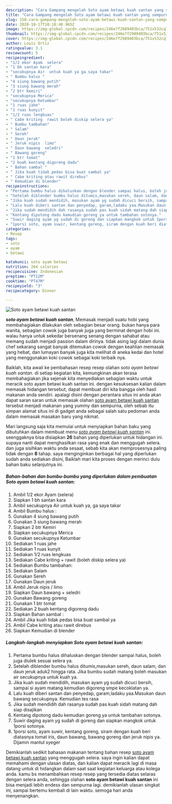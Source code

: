 ```yaml
---
description: "Cara Gampang mengolah Soto ayam betawi kuah santan yang sempurna"
title: "Cara Gampang mengolah Soto ayam betawi kuah santan yang sempurna"
slug: 150-cara-gampang-mengolah-soto-ayam-betawi-kuah-santan-yang-sempurna
date: 2020-10-17T10:18:48.965Z
image: https://img-global.cpcdn.com/recipes/246e7f2989403bca/751x532cq70/soto-ayam-betawi-kuah-santan-foto-resep-utama.jpg
thumbnail: https://img-global.cpcdn.com/recipes/246e7f2989403bca/751x532cq70/soto-ayam-betawi-kuah-santan-foto-resep-utama.jpg
cover: https://img-global.cpcdn.com/recipes/246e7f2989403bca/751x532cq70/soto-ayam-betawi-kuah-santan-foto-resep-utama.jpg
author: Louis Ortiz
ratingvalue: 3.1
reviewcount: 5
recipeingredient:
- "1/2 ekor Ayam  selera"
- "1 bh santan kara"
- "secukupnya Air  untuk kuah ya ga saya takar"
- " Bumbu halus "
- "4 siung bawang putih"
- "3 siung bawang merah"
- "2 btr Kemiri"
- "secukupnya Merica"
- "secukupnya Ketumbar"
- "1 ruas jahe"
- "1 ruas kunyit"
- "1/2 ruas lengkuas"
- " Cabe kriting  rawit boleh diskip selera ya"
- " Bumbu tambahan"
- " Salam"
- " Sereh"
- " Daun jeruk"
- " Jeruk nipis  limo"
- " Daun bawang  seledri"
- " Bawang goreng"
- "1 btr tomat"
- "2 buah kentang digoreng dadu"
- " Bahan sambal "
- " Jika kuah tidak pedas bisa buat sambal ya"
- " Cabe kriting atau rawit direbus"
- " Kemudian di blender"
recipeinstructions:
- "Pertama bumbu halus dihaluskan dengan blender sampai halus, boleh juga diulek sesuai selera ya."
- "Setelah diblender bumbu halus ditumis,masukan sereh, daun salam, dan daun jeruk aduk2 hingga rata. Jika bumbu sudah matang boleh masukan air secukupnya untuk kuah ya."
- "Jika kuah sudah mendidih, masukan ayam yg sudah dicuci bersih, sampai si ayam matang kemudian digoreng smpe kecoklatan ya."
- "Lalu kuah diberi santan dan penyedap, garam,ladaku yaa.Masukan daun bawang secukupnya. Kemudian tes rasa"
- "Jika sudah mendidih dah rasanya sudah pas kuah sidah matang dah siap disajikan"
- "Kentang dipotong dadu kemudian goreng ya untuk tambahan sotonya."
- "Suwir daging ayam yg sudah di goreng dan siapkan mangkok untuk 1porsi sotonya."
- "1porsi soto, ayam suwir, kentang goreng, siram dengan kuah beri diatasnya tomat iris, daun bawang, bawang goreng dan jeruk nipis ya. Dijamin mantul syeger"
categories:
- Resep
tags:
- soto
- ayam
- betawi

katakunci: soto ayam betawi 
nutrition: 264 calories
recipecuisine: Indonesian
preptime: "PT12M"
cooktime: "PT47M"
recipeyield: "3"
recipecategory: Dinner

---
```



![Soto ayam betawi kuah santan](https://img-global.cpcdn.com/recipes/246e7f2989403bca/751x532cq70/soto-ayam-betawi-kuah-santan-foto-resep-utama.jpg)

<b><i>soto ayam betawi kuah santan</i></b>, Memasak menjadi suatu hobi yang membahagiakan dilakukan oleh sebagian besar orang. bukan hanya para wanita, sebagian cowok juga banyak juga yang berminat dengan hobi ini. walau hanya untuk sekedar bersenang senang dengan sahabat atau memang sudah menjadi passion dalam dirinya. tidak asing lagi dalam dunia chef sekarang sangat banyak ditemukan cowok dengan keahlian memasak yang hebat, dan lumayan banyak juga kita melihat di aneka kedai dan hotel yang menggunakan koki cowok sebagai koki terbaik nya.



Baiklah, kita awali ke pembahasan resep resep olahan <i>soto ayam betawi kuah santan</i>. di setiap kegiatan kita, kemungkinan akan terasa membahagiakan jika sejenak kita menyediakan sebagian waktu untuk meracik soto ayam betawi kuah santan ini. dengan kesuksesan kalian dalam memasak hidangan tersebut, dapat membuat diri kita bangga oleh hasil makanan anda sendiri. apalagi disini dengan perantara situs ini anda akan dapat saran saran untuk memasak olahan <u>soto ayam betawi kuah santan</u> tersebut menjadi makanan yang yummy dan sempurna, oleh sebab itu simpan alamat situs ini di gadget anda sebagai salah satu pedoman anda dalam memasak masakan baru yang nikmat.


Mari langsung saja kita memulai untuk menyiapkan bahan baku yang dibutuhkan dalam membuat menu <u><i>soto ayam betawi kuah santan</i></u> ini. seenggaknya bisa disiapkan <b>26</b> bahan yang diperlukan untuk hidangan ini. supaya nanti dapat menghasilkan rasa yang enak dan menggugah selera. dan juga sisihkan waktu anda sesaat, sebab kita akan memprosesnya paling tidak dengan <b>8</b> tahap. saya menginginkan berbagai hal yang diperlukan sudah anda sediakan disini, Baiklah mari kita proses dengan merinci dulu bahan baku selanjutnya ini.

<!--inarticleads1-->

##### Bahan-bahan dan bumbu-bumbu yang diperlukan dalam pembuatan Soto ayam betawi kuah santan:

1. Ambil 1/2 ekor Ayam  (selera)
1. Siapkan 1 bh santan kara
1. Ambil secukupnya Air  untuk kuah ya, ga saya takar
1. Ambil  Bumbu halus :
1. Gunakan 4 siung bawang putih
1. Gunakan 3 siung bawang merah
1. Siapkan 2 btr Kemiri
1. Siapkan secukupnya Merica
1. Gunakan secukupnya Ketumbar
1. Sediakan 1 ruas jahe
1. Sediakan 1 ruas kunyit
1. Sediakan 1/2 ruas lengkuas
1. Sediakan  Cabe kriting + rawit (boleh diskip selera ya)
1. Sediakan  Bumbu tambahan:
1. Sediakan  Salam
1. Gunakan  Sereh
1. Gunakan  Daun jeruk
1. Ambil  Jeruk nipis / limo
1. Siapkan  Daun bawang + seledri
1. Gunakan  Bawang goreng
1. Gunakan 1 btr tomat
1. Sediakan 2 buah kentang digoreng dadu
1. Siapkan  Bahan sambal :
1. Ambil  Jika kuah tidak pedas bisa buat sambal ya
1. Ambil  Cabe kriting atau rawit direbus
1. Siapkan  Kemudian di blender




<!--inarticleads2-->

##### Langkah-langkah menyiapkan Soto ayam betawi kuah santan:

1. Pertama bumbu halus dihaluskan dengan blender sampai halus, boleh juga diulek sesuai selera ya.
1. Setelah diblender bumbu halus ditumis,masukan sereh, daun salam, dan daun jeruk aduk2 hingga rata. Jika bumbu sudah matang boleh masukan air secukupnya untuk kuah ya.
1. Jika kuah sudah mendidih, masukan ayam yg sudah dicuci bersih, sampai si ayam matang kemudian digoreng smpe kecoklatan ya.
1. Lalu kuah diberi santan dan penyedap, garam,ladaku yaa.Masukan daun bawang secukupnya. Kemudian tes rasa
1. Jika sudah mendidih dah rasanya sudah pas kuah sidah matang dah siap disajikan
1. Kentang dipotong dadu kemudian goreng ya untuk tambahan sotonya.
1. Suwir daging ayam yg sudah di goreng dan siapkan mangkok untuk 1porsi sotonya.
1. 1porsi soto, ayam suwir, kentang goreng, siram dengan kuah beri diatasnya tomat iris, daun bawang, bawang goreng dan jeruk nipis ya. Dijamin mantul syeger




Demikianlah sedikit bahasan makanan tentang bahan resep <u>soto ayam betawi kuah santan</u> yang menggugah selera. saya ingin kalian dapat memahami dengan ulasan diatas, dan kalian dapat meracik lagi di masa datang untuk di hidangkan dalam saat saat kegiatan keluarga atau kolega anda. kamu bs menambahkan resep resep yang tersedia diatas selaras dengan selera anda, sehingga olahan <b>soto ayam betawi kuah santan</b> ini bisa menjadi lebih endess dan sempurna lagi. demikianlah ulasan singkat ini, sampai bertemu kembali di lain waktu. semoga hari anda menyenangkan.
